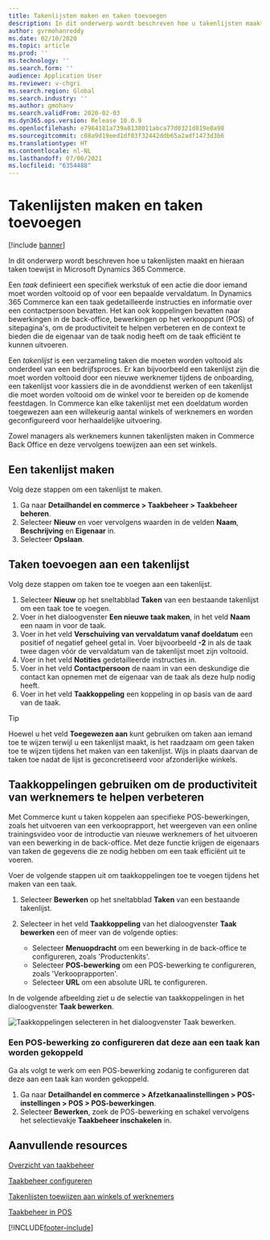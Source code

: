 ```yaml
---
title: Takenlijsten maken en taken toevoegen
description: In dit onderwerp wordt beschreven hoe u takenlijsten maakt en hieraan taken toewijst in Microsoft Dynamics 365 Commerce.
author: gvrmohanreddy
ms.date: 02/10/2020
ms.topic: article
ms.prod: ''
ms.technology: ''
ms.search.form: ''
audience: Application User
ms.reviewer: v-chgri
ms.search.region: Global
ms.search.industry: ''
ms.author: gmohanv
ms.search.validFrom: 2020-02-03
ms.dyn365.ops.version: Release 10.0.9
ms.openlocfilehash: e7964181a739a8138011abca77d0321d819e0a98
ms.sourcegitcommit: c08a9d19eed1df03f32442ddb65a2adf1473d3b6
ms.translationtype: HT
ms.contentlocale: nl-NL
ms.lasthandoff: 07/06/2021
ms.locfileid: "6354488"
---
```

# <a name="create-task-lists-and-add-tasks"></a>Takenlijsten maken en taken toevoegen

[!include [banner](includes/banner.md)]

In dit onderwerp wordt beschreven hoe u takenlijsten maakt en hieraan taken toewijst in Microsoft Dynamics 365 Commerce.

Een *taak* definieert een specifiek werkstuk of een actie die door iemand moet worden voltooid op of voor een bepaalde vervaldatum. In Dynamics 365 Commerce kan een taak gedetailleerde instructies en informatie over een contactpersoon bevatten. Het kan ook koppelingen bevatten naar bewerkingen in de back-office, bewerkingen op het verkooppunt (POS) of sitepagina's, om de productiviteit te helpen verbeteren en de context te bieden die de eigenaar van de taak nodig heeft om de taak efficiënt te kunnen uitvoeren.

Een *takenlijst* is een verzameling taken die moeten worden voltooid als onderdeel van een bedrijfsproces. Er kan bijvoorbeeld een takenlijst zijn die moet worden voltooid door een nieuwe werknemer tijdens de onboarding, een takenlijst voor kassiers die in de avonddienst werken of een takenlijst die moet worden voltooid om de winkel voor te bereiden op de komende feestdagen. In Commerce kan elke takenlijst met een doeldatum worden toegewezen aan een willekeurig aantal winkels of werknemers en worden geconfigureerd voor herhaaldelijke uitvoering.

Zowel managers als werknemers kunnen takenlijsten maken in Commerce Back Office en deze vervolgens toewijzen aan een set winkels.

## <a name="create-a-task-list"></a>Een takenlijst maken

Volg deze stappen om een takenlijst te maken.

1. Ga naar **Detailhandel en commerce \> Taakbeheer \> Taakbeheer beheren**.
1. Selecteer **Nieuw** en voer vervolgens waarden in de velden **Naam**, **Beschrijving** en **Eigenaar** in.
1. Selecteer **Opslaan**.

## <a name="add-tasks-to-a-task-list"></a>Taken toevoegen aan een takenlijst

Volg deze stappen om taken toe te voegen aan een takenlijst.
 
1. Selecteer **Nieuw** op het sneltabblad **Taken** van een bestaande takenlijst om een taak toe te voegen.
1. Voer in het dialoogvenster **Een nieuwe taak maken**, in het veld **Naam** een naam in voor de taak.
1. Voer in het veld **Verschuiving van vervaldatum vanaf doeldatum** een positief of negatief geheel getal in. Voer bijvoorbeeld **-2** in als de taak twee dagen vóór de vervaldatum van de takenlijst moet zijn voltooid.
1. Voer in het veld **Notities** gedetailleerde instructies in.
1. Voer in het veld **Contactpersoon** de naam in van een deskundige die contact kan opnemen met de eigenaar van de taak als deze hulp nodig heeft.
1. Voer in het veld **Taakkoppeling** een koppeling in op basis van de aard van de taak.

> [!TIP]
> Hoewel u het veld **Toegewezen aan** kunt gebruiken om taken aan iemand toe te wijzen terwijl u een takenlijst maakt, is het raadzaam om geen taken toe te wijzen tijdens het maken van een takenlijst. Wijs in plaats daarvan de taken toe nadat de lijst is geconcretiseerd voor afzonderlijke winkels.

## <a name="use-task-links-to-help-improve-worker-productivity"></a>Taakkoppelingen gebruiken om de productiviteit van werknemers te helpen verbeteren

Met Commerce kunt u taken koppelen aan specifieke POS-bewerkingen, zoals het uitvoeren van een verkooprapport, het weergeven van een online trainingsvideo voor de introductie van nieuwe werknemers of het uitvoeren van een bewerking in de back-office. Met deze functie krijgen de eigenaars van taken de gegevens die ze nodig hebben om een taak efficiënt uit te voeren.

Voer de volgende stappen uit om taakkoppelingen toe te voegen tijdens het maken van een taak.

1. Selecteer **Bewerken** op het sneltabblad **Taken** van een bestaande takenlijst.
1. Selecteer in het veld **Taakkoppeling** van het dialoogvenster **Taak bewerken** een of meer van de volgende opties:

    - Selecteer **Menuopdracht** om een bewerking in de back-office te configureren, zoals 'Productenkits'.
    - Selecteer **POS-bewerking** om een POS-bewerking te configureren, zoals 'Verkooprapporten'.
    - Selecteer **URL** om een absolute URL te configureren.

In de volgende afbeelding ziet u de selectie van taakkoppelingen in het dialoogvenster **Taak bewerken**.

![Taakkoppelingen selecteren in het dialoogvenster Taak bewerken.](media/HQ-POS-Tasks-Linking.png)

### <a name="configure-a-pos-operation-so-that-it-can-be-linked-to-a-task"></a>Een POS-bewerking zo configureren dat deze aan een taak kan worden gekoppeld

Ga als volgt te werk om een POS-bewerking zodanig te configureren dat deze aan een taak kan worden gekoppeld.

1. Ga naar **Detailhandel en commerce \> Afzetkanaalinstellingen \> POS-instellingen \> POS \> POS-bewerkingen**.
1. Selecteer **Bewerken**, zoek de POS-bewerking en schakel vervolgens het selectievakje **Taakbeheer inschakelen** in.

## <a name="additional-resources"></a>Aanvullende resources

[Overzicht van taakbeheer](task-mgmt-overview.md)

[Taakbeheer configureren](task-mgmt-configure.md)

[Takenlijsten toewijzen aan winkels of werknemers](task-mgmt-assign-lists.md)

[Taakbeheer in POS](task-mgmt-POS.md)


[!INCLUDE[footer-include](../includes/footer-banner.md)]
